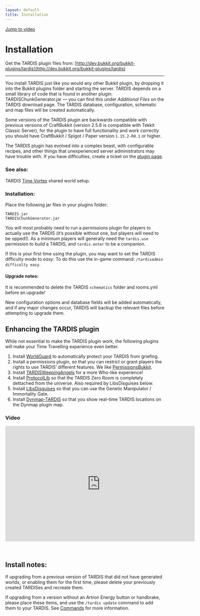 ```yaml
---
layout: default
title: Installation
---
```


[Jump to video](#video)

# Installation

Get the TARDIS plugin files from: [http://dev.bukkit.org/bukkit-plugins/tardis](http://dev.bukkit.org/bukkit-plugins/tardis)

* * *

You install TARDIS just like you would any other Bukkit plugin, by dropping it into the Bukkit plugins folder and starting the server. TARDIS depends on a small library of code that is found in another plugin: TARDISChunkGenerator.jar — you can find this under _Additional Files_ on the TARDIS download page. The TARDIS database, configuration, schematic and map files will be created automatically.

Some versions of the TARDIS plugin are backwards compatible with previous versions of CraftBukkit (version 2.5.8 is compatible with Tekkit Classic Server), for the plugin to have full functionality and work correctly you should have CraftBukkit / Spigot / Paper version `1.15.2-R0.1` or higher.

The TARDIS plugin has evolved into a complex beast, with configurable recipes, and other things that unexperienced server administrators may have trouble with. If you have difficulties, create a ticket on the [plugin page](http://dev.bukkit.org/bukkit-plugins/tardis/tickets).

### See also:

TARDIS [Time Vortex](time-vortex.html) shared world setup.

### Installation:

Place the following jar files in your plugins folder:

    TARDIS.jar
    TARDISChunkGenerator.jar

You will most probably need to run a permissions plugin for players to actually use the TARDIS (it’s possible without one, but players will need to be opped!). As a minimum players will generally need the `tardis.use` permission to build a TARDIS, and `tardis.enter` to be a companion.

If this is your first time using the plugin, you may want to set the TARDIS difficulty mode to _easy_. To do this use the in-game command: `/tardisadmin difficulty easy`.

#### Upgrade notes:

It is recommended to delete the TARDIS `schematics` folder and rooms.yml before an upgrade!

New configuration options and database fields will be added automatically, and if any major changes occur, TARDIS will backup the relevant files before attempting to upgrade them.

## Enhancing the TARDIS plugin

While not essential to make the TARDIS plugin work, the following plugins will make your Time Travelling experience even better.

1. Install [WorldGuard](http://dev.bukkit.org/bukkit-plugins/worldguard) to automatically protect your TARDIS from griefing.
2. Install a permissions plugin, so that you can restrict or grant players the rights to use TARDIS’ different features. We like [PermissionsBukkit](http://dev.bukkit.org/bukkit-plugins/permbukkit/).
3. Install [TARDISWeepingAngels](weeping-angels.html) for a more Who-like experience!
4. Install [ProtocolLib](https://www.spigotmc.org/resources/protocollib.1997/) so that the TARDIS Zero Room is completely dettached from the universe. Also required by LibsDisguises below.
5. Install [LibsDisguises](http://www.spigotmc.org/resources/libs-disguises.81/) so that you can use the Genetic Manipulator / Immortality Gate.
6. Install [Dynmap-TARDIS](http://dev.bukkit.org/bukkit-plugins/dynmap-tardis/) so that you show real-time TARDIS locations on the Dynmap plugin map.

### Video
<iframe src="https://player.vimeo.com/video/58356201" width="600" height="366" frameborder="0" webkitallowfullscreen mozallowfullscreen allowfullscreen></iframe>

&nbsp;

## Install notes:

If upgrading from a previous version of TARDIS that did not have generated worlds, or enabling them for the first time, please delete your previously created TARDISes and recreate them.

If upgrading from a version without an Artron Energy button or handbrake, please place these items, and use the `/tardis update` command to add them to your TARDIS. See [Commands](tardis-commands.html#update) for more information.
